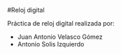 #Reloj digital

Práctica de reloj digital realizada por:

  - Juan Antonio Velasco Gómez
  - Antonio Solis Izquierdo
